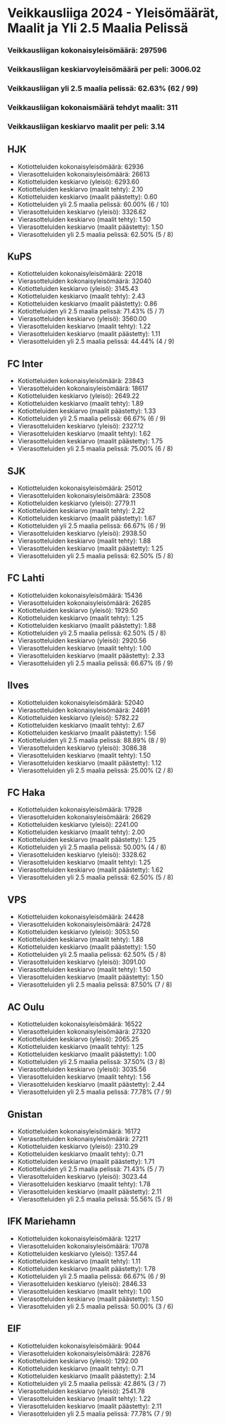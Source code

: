 # Veikkausliiga 2024 - Yleisömäärät, Maalit ja Yli 2.5 Maalia Pelissä

### Veikkausliigan kokonaisyleisömäärä: 297596
### Veikkausliigan keskiarvoyleisömäärä per peli: 3006.02
### Veikkausliigan yli 2.5 maalia pelissä: 62.63% (62 / 99)
### Veikkausliigan kokonaismäärä tehdyt maalit: 311
### Veikkausliigan keskiarvo maalit per peli: 3.14

## HJK
- Kotiotteluiden kokonaisyleisömäärä: 62936
- Vierasotteluiden kokonaisyleisömäärä: 26613
- Kotiotteluiden keskiarvo (yleisö): 6293.60
- Kotiotteluiden keskiarvo (maalit tehty): 2.10
- Kotiotteluiden keskiarvo (maalit päästetty): 0.60
- Kotiotteluiden yli 2.5 maalia pelissä: 60.00% (6 / 10)
- Vierasotteluiden keskiarvo (yleisö): 3326.62
- Vierasotteluiden keskiarvo (maalit tehty): 1.50
- Vierasotteluiden keskiarvo (maalit päästetty): 1.50
- Vierasotteluiden yli 2.5 maalia pelissä: 62.50% (5 / 8)

## KuPS
- Kotiotteluiden kokonaisyleisömäärä: 22018
- Vierasotteluiden kokonaisyleisömäärä: 32040
- Kotiotteluiden keskiarvo (yleisö): 3145.43
- Kotiotteluiden keskiarvo (maalit tehty): 2.43
- Kotiotteluiden keskiarvo (maalit päästetty): 0.86
- Kotiotteluiden yli 2.5 maalia pelissä: 71.43% (5 / 7)
- Vierasotteluiden keskiarvo (yleisö): 3560.00
- Vierasotteluiden keskiarvo (maalit tehty): 1.22
- Vierasotteluiden keskiarvo (maalit päästetty): 1.11
- Vierasotteluiden yli 2.5 maalia pelissä: 44.44% (4 / 9)

## FC Inter
- Kotiotteluiden kokonaisyleisömäärä: 23843
- Vierasotteluiden kokonaisyleisömäärä: 18617
- Kotiotteluiden keskiarvo (yleisö): 2649.22
- Kotiotteluiden keskiarvo (maalit tehty): 1.89
- Kotiotteluiden keskiarvo (maalit päästetty): 1.33
- Kotiotteluiden yli 2.5 maalia pelissä: 66.67% (6 / 9)
- Vierasotteluiden keskiarvo (yleisö): 2327.12
- Vierasotteluiden keskiarvo (maalit tehty): 1.62
- Vierasotteluiden keskiarvo (maalit päästetty): 1.75
- Vierasotteluiden yli 2.5 maalia pelissä: 75.00% (6 / 8)

## SJK
- Kotiotteluiden kokonaisyleisömäärä: 25012
- Vierasotteluiden kokonaisyleisömäärä: 23508
- Kotiotteluiden keskiarvo (yleisö): 2779.11
- Kotiotteluiden keskiarvo (maalit tehty): 2.22
- Kotiotteluiden keskiarvo (maalit päästetty): 1.67
- Kotiotteluiden yli 2.5 maalia pelissä: 66.67% (6 / 9)
- Vierasotteluiden keskiarvo (yleisö): 2938.50
- Vierasotteluiden keskiarvo (maalit tehty): 1.88
- Vierasotteluiden keskiarvo (maalit päästetty): 1.25
- Vierasotteluiden yli 2.5 maalia pelissä: 62.50% (5 / 8)

## FC Lahti
- Kotiotteluiden kokonaisyleisömäärä: 15436
- Vierasotteluiden kokonaisyleisömäärä: 26285
- Kotiotteluiden keskiarvo (yleisö): 1929.50
- Kotiotteluiden keskiarvo (maalit tehty): 1.25
- Kotiotteluiden keskiarvo (maalit päästetty): 1.88
- Kotiotteluiden yli 2.5 maalia pelissä: 62.50% (5 / 8)
- Vierasotteluiden keskiarvo (yleisö): 2920.56
- Vierasotteluiden keskiarvo (maalit tehty): 1.00
- Vierasotteluiden keskiarvo (maalit päästetty): 2.33
- Vierasotteluiden yli 2.5 maalia pelissä: 66.67% (6 / 9)

## Ilves
- Kotiotteluiden kokonaisyleisömäärä: 52040
- Vierasotteluiden kokonaisyleisömäärä: 24691
- Kotiotteluiden keskiarvo (yleisö): 5782.22
- Kotiotteluiden keskiarvo (maalit tehty): 2.67
- Kotiotteluiden keskiarvo (maalit päästetty): 1.56
- Kotiotteluiden yli 2.5 maalia pelissä: 88.89% (8 / 9)
- Vierasotteluiden keskiarvo (yleisö): 3086.38
- Vierasotteluiden keskiarvo (maalit tehty): 1.50
- Vierasotteluiden keskiarvo (maalit päästetty): 1.12
- Vierasotteluiden yli 2.5 maalia pelissä: 25.00% (2 / 8)

## FC Haka
- Kotiotteluiden kokonaisyleisömäärä: 17928
- Vierasotteluiden kokonaisyleisömäärä: 26629
- Kotiotteluiden keskiarvo (yleisö): 2241.00
- Kotiotteluiden keskiarvo (maalit tehty): 2.00
- Kotiotteluiden keskiarvo (maalit päästetty): 1.25
- Kotiotteluiden yli 2.5 maalia pelissä: 50.00% (4 / 8)
- Vierasotteluiden keskiarvo (yleisö): 3328.62
- Vierasotteluiden keskiarvo (maalit tehty): 1.25
- Vierasotteluiden keskiarvo (maalit päästetty): 1.62
- Vierasotteluiden yli 2.5 maalia pelissä: 62.50% (5 / 8)

## VPS
- Kotiotteluiden kokonaisyleisömäärä: 24428
- Vierasotteluiden kokonaisyleisömäärä: 24728
- Kotiotteluiden keskiarvo (yleisö): 3053.50
- Kotiotteluiden keskiarvo (maalit tehty): 1.88
- Kotiotteluiden keskiarvo (maalit päästetty): 1.50
- Kotiotteluiden yli 2.5 maalia pelissä: 62.50% (5 / 8)
- Vierasotteluiden keskiarvo (yleisö): 3091.00
- Vierasotteluiden keskiarvo (maalit tehty): 1.50
- Vierasotteluiden keskiarvo (maalit päästetty): 1.50
- Vierasotteluiden yli 2.5 maalia pelissä: 87.50% (7 / 8)

## AC Oulu
- Kotiotteluiden kokonaisyleisömäärä: 16522
- Vierasotteluiden kokonaisyleisömäärä: 27320
- Kotiotteluiden keskiarvo (yleisö): 2065.25
- Kotiotteluiden keskiarvo (maalit tehty): 1.25
- Kotiotteluiden keskiarvo (maalit päästetty): 1.00
- Kotiotteluiden yli 2.5 maalia pelissä: 37.50% (3 / 8)
- Vierasotteluiden keskiarvo (yleisö): 3035.56
- Vierasotteluiden keskiarvo (maalit tehty): 1.56
- Vierasotteluiden keskiarvo (maalit päästetty): 2.44
- Vierasotteluiden yli 2.5 maalia pelissä: 77.78% (7 / 9)

## Gnistan
- Kotiotteluiden kokonaisyleisömäärä: 16172
- Vierasotteluiden kokonaisyleisömäärä: 27211
- Kotiotteluiden keskiarvo (yleisö): 2310.29
- Kotiotteluiden keskiarvo (maalit tehty): 0.71
- Kotiotteluiden keskiarvo (maalit päästetty): 1.71
- Kotiotteluiden yli 2.5 maalia pelissä: 71.43% (5 / 7)
- Vierasotteluiden keskiarvo (yleisö): 3023.44
- Vierasotteluiden keskiarvo (maalit tehty): 1.78
- Vierasotteluiden keskiarvo (maalit päästetty): 2.11
- Vierasotteluiden yli 2.5 maalia pelissä: 55.56% (5 / 9)

## IFK Mariehamn
- Kotiotteluiden kokonaisyleisömäärä: 12217
- Vierasotteluiden kokonaisyleisömäärä: 17078
- Kotiotteluiden keskiarvo (yleisö): 1357.44
- Kotiotteluiden keskiarvo (maalit tehty): 1.11
- Kotiotteluiden keskiarvo (maalit päästetty): 1.78
- Kotiotteluiden yli 2.5 maalia pelissä: 66.67% (6 / 9)
- Vierasotteluiden keskiarvo (yleisö): 2846.33
- Vierasotteluiden keskiarvo (maalit tehty): 1.00
- Vierasotteluiden keskiarvo (maalit päästetty): 1.50
- Vierasotteluiden yli 2.5 maalia pelissä: 50.00% (3 / 6)

## EIF
- Kotiotteluiden kokonaisyleisömäärä: 9044
- Vierasotteluiden kokonaisyleisömäärä: 22876
- Kotiotteluiden keskiarvo (yleisö): 1292.00
- Kotiotteluiden keskiarvo (maalit tehty): 0.71
- Kotiotteluiden keskiarvo (maalit päästetty): 2.14
- Kotiotteluiden yli 2.5 maalia pelissä: 42.86% (3 / 7)
- Vierasotteluiden keskiarvo (yleisö): 2541.78
- Vierasotteluiden keskiarvo (maalit tehty): 1.22
- Vierasotteluiden keskiarvo (maalit päästetty): 2.11
- Vierasotteluiden yli 2.5 maalia pelissä: 77.78% (7 / 9)

